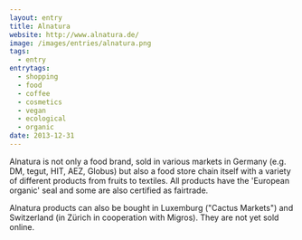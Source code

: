 ```yaml
---
layout: entry
title: Alnatura
website: http://www.alnatura.de/
image: /images/entries/alnatura.png
tags:
  - entry
entrytags:
  - shopping
  - food
  - coffee
  - cosmetics
  - vegan
  - ecological
  - organic
date: 2013-12-31
---
```


Alnatura is not only a food brand, sold in various markets in Germany (e.g. DM, tegut, HIT, AEZ, Globus) but also a food store chain itself with a variety of different products from fruits to textiles. All products have the 'European organic' seal and some are also certified as fairtrade.

Alnatura products can also be bought in Luxemburg ("Cactus Markets") and Switzerland (in Zürich in cooperation with Migros). They are not yet sold online.